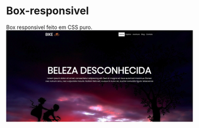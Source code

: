 # Box-responsivel
Box responsivel feito em CSS puro.
![App](https://github.com/bvieira1/Website-Bike/blob/master/img/bike.png)
